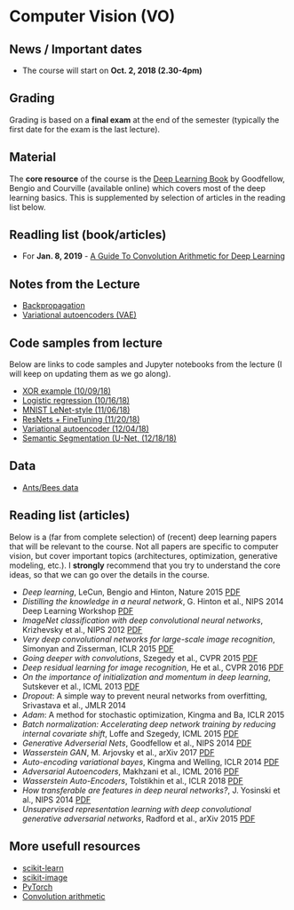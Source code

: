 # Computer Vision (VO)

## News / Important dates

- The course will start on **Oct. 2, 2018 (2.30-4pm)**

## Grading

Grading is based on a **final exam** at the end of the semester (typically the first date for the exam is the last lecture).

## Material

The **core resource** of the course is the [Deep Learning Book](http://www.deeplearningbook.org/) by Goodfellow, Bengio and
Courville (available online) which covers most of the deep learning basics. This is supplemented by selection of articles in
the reading list below.

## Readling list (book/articles)

- For **Jan. 8, 2019** - [A Guide To Convolution Arithmetic for Deep Learning](https://arxiv.org/abs/1603.07285)

## Notes from the Lecture

- [Backpropagation](../material/bp.pdf)
- [Variational autoencoders (VAE)](../material/vae.pdf)

## Code samples from lecture

Below are links to code samples and Jupyter notebooks from the lecture (I will keep on updating them as we go along).

- [XOR example (10/09/18)](../material/code/XOR-Perceptron.ipynb)
- [Logistic regression (10/16/18)](../material/code/LogisticRegression.ipynb)
- [MNIST LeNet-style (11/06/18)](../material/code/MNIST-LeNetStyle-Network.ipynb)
- [ResNets + FineTuning (11/20/18)](../material/code/ResNet_and_FineTuning.ipynb)
- [Variational autoencoder (12/04/18)](../material/code/vae.ipynb)
- [Semantic Segmentation (U-Net, (12/18/18)](../material/code/unet)

## Data

- [Ants/Bees data](https://drive.google.com/open?id=1izFo-gdrxvDy1klIlu-_RZn3JNTaeogg)

## Reading list (articles)

Below is a (far from complete selection) of (recent) deep learning papers that will be relevant to the course. Not all papers are
specific to computer vision, but cover important topics (architectures, optimization, generative modeling, etc.). I **strongly** recommend
that you try to understand the core ideas, so that we can go over the details in the course.

- *Deep learning*, LeCun, Bengio and Hinton, Nature 2015
[PDF](../material/Lecun15a.pdf)
- *Distilling the knowledge in a neural network*, G. Hinton et al., NIPS 2014 Deep Learning Workshop
[PDF](https://arxiv.org/abs/1503.02531)
- *ImageNet classification with deep convolutional neural networks*, Krizhevsky et al., NIPS 2012
[PDF](https://papers.nips.cc/paper/4824-imagenet-classification-with-deep-convolutional-neural-networks.pdf)
- *Very deep convolutional networks for large-scale image recognition*, Simonyan and Zisserman, ICLR 2015
[PDF](https://arxiv.org/pdf/1409.1556v6.pdf)
- *Going deeper with convolutions*, Szegedy et al., CVPR 2015
[PDF](https://www.cv-foundation.org/openaccess/content_cvpr_2015/papers/Szegedy_Going_Deeper_With_2015_CVPR_paper.pdf)
- *Deep residual learning for image recognition*, He et al., CVPR 2016 [PDF](https://www.cv-foundation.org/openaccess/content_cvpr_2015/papers/Szegedy_Going_Deeper_With_2015_CVPR_paper.pdf)
- *On the importance of initialization and momentum in deep learning*, Sutskever et al., ICML 2013
[PDF](https://papers.nips.cc/paper/4824-imagenet-classification-with-deep-convolutional-neural-networks.pdf)
- *Dropout*: A simple way to prevent neural networks from overfitting, Srivastava et al., JMLR 2014
- *Adam*: A method for stochastic optimization, Kingma and Ba, ICLR 2015
- *Batch normalization: Accelerating deep network training by reducing internal covariate shift*, Loffe and Szegedy, ICML 2015 [PDF](http://proceedings.mlr.press/v37/ioffe15.pdf)
- *Generative Adverserial Nets*, Goodfellow et al., NIPS 2014
[PDF](https://papers.nips.cc/paper/5423-generative-adversarial-nets.pdf)
- *Wasserstein GAN*, M. Arjovsky et al., arXiv 2017
[PDF](https://arxiv.org/pdf/1701.07875.pdf)
- *Auto-encoding variational bayes*, Kingma and Welling, ICLR 2014
[PDF](https://arxiv.org/abs/1312.6114)
- *Adversarial Autoencoders*, Makhzani et al., ICML 2016
[PDF](https://arxiv.org/pdf/1511.05644.pdf)
- *Wasserstein Auto-Encoders*, Tolstikhin et al., ICLR 2018
[PDF](https://openreview.net/pdf?id=HkL7n1-0b)
- *How transferable are features in deep neural networks?*, J. Yosinski et al., NIPS 2014
[PDF](https://papers.nips.cc/paper/5347-how-transferable-are-features-in-deep-neural-networks.pdf)
- *Unsupervised representation learning with deep convolutional generative adversarial networks*, Radford et al., arXiv 2015
[PDF](https://arxiv.org/abs/1511.06434)

## More usefull resources

- [scikit-learn](http://scikit-learn.org/stable/)
- [scikit-image](http://scikit-image.org/)
- [PyTorch](http://pytorch.org/)
- [Convolution arithmetic](https://github.com/vdumoulin/conv_arithmetic)
